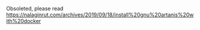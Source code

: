 Obsoleted, please read https://nalaginrut.com/archives/2019/09/18/install%20gnu%20artanis%20with%20docker
